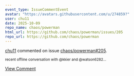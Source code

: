 ```yaml
---
event_type: IssueCommentEvent
avatar: "https://avatars.githubusercontent.com/u/274859?"
user: chu11
date: 2025-10-09
repo_name: chaos/powerman
html_url: https://github.com/chaos/powerman/issues/205
repo_url: https://github.com/chaos/powerman
---
```


<a href='https://github.com/chu11' target='_blank'>chu11</a> commented on issue <a href='https://github.com/chaos/powerman/issues/205' target='_blank'>chaos/powerman#205</a>.

<small>recent offline conversation with @kkier and @watson6282...</small>

<a href='https://github.com/chaos/powerman/issues/205' target='_blank'>View Comment</a>